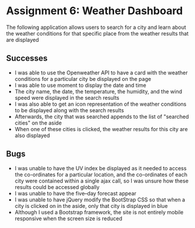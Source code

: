 # Assignment 6: Weather Dashboard
The following application allows users to search for a city and learn about the weather conditions for that specific place from the weather results that are displayed

## Successes
* I was able to use the Openweather API to have a card with the weather conditions for a particular city be displayed on the page
* I was able to use moment to display the date and time
* The city name, the date, the temperature, the humidity, and the wind speed were displayed in the search results
* I was also able to get an icon representation of the weather conditions to be displayed along with the search results
* Afterwards, the city that was searched appends to the list of "searched cities" on the aside
* When one of these cities is clicked, the weather results for this city are also displayed

## Bugs
* I was unable to have the UV index be displayed as it needed to access the co-ordinates for a particular location, and the co-ordinates of each city were contained within a single ajax call, so I was unsure how these results could be accessed globally
* I was unable to have the five–day forecast appear
* I was unable to have jQuery modify the BootStrap CSS so that when a city is clicked on in the aside, only that city is displayed in blue
* Although I used a Bootstrap framework, the site is not entirely mobile responsive when the screen size is reduced
